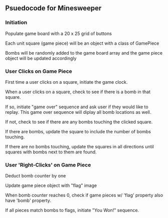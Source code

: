 ## Psuedocode for Minesweeper

### Initiation 

Populate game board with a 20 x 25 grid of buttons

Each unit square (game piece) will be an object with a class of GamePiece

Bombs will be randomly added to the game board array and the game piece object will be updated accordingly


### User Clicks on Game Piece

First time a user clicks on a square, initiate the game clock.

When a user clicks on a square, check to see if there is a bomb in that square. 

If so, initiate "game over" sequence and ask user if they would like to replay. This game over sequence will diplay all bomb locations as well. 

If not, check to see if there are any bombs touching the clicked square.

If there are bombs, update the square to include the number of bombs touching. 

If there are no bombs touching, update the squares in all directions until squares with bombs next to them are found.  

### User 'Right-Clicks' on Game Piece

Deduct bomb counter by one

Update game piece object with "flag" image

When bomb counter reaches 0, check if game pieces w/ 'flag' property also have 'bomb' property.

If all pieces match bombs to flags, initiate "You Won!" sequence. 